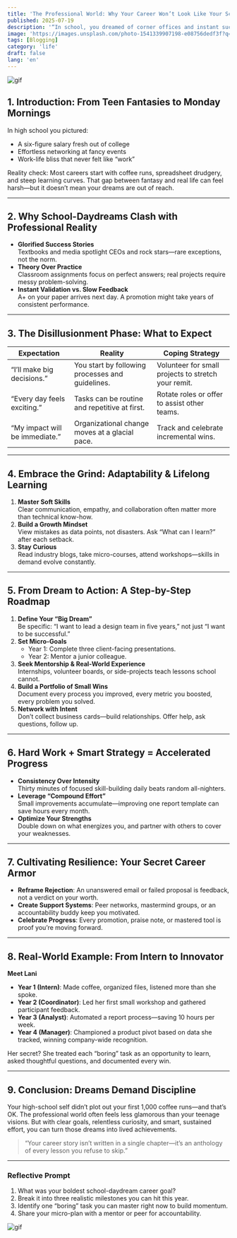 ```yaml
---
title: 'The Professional World: Why Your Career Won’t Look Like Your School-Day Daydreams'
published: 2025-07-19
description: '“In school, you dreamed of corner offices and instant success. In the real world, you’ll earn them one hard lesson at a time.”'
image: 'https://images.unsplash.com/photo-1541339907198-e08756dedf3f?q=80&w=1470&auto=format&fit=crop&ixlib=rb-4.1.0&ixid=M3wxMjA3fDB8MHxwaG90by1wYWdlfHx8fGVufDB8fHx8fA%3D%3D'
tags: [Blogging]
category: 'life'
draft: false 
lang: 'en'
---
```


![gif](https://media.tenor.com/ua2pghKGg4YAAAAM/lucky-star-anime.gif)
## 1. Introduction: From Teen Fantasies to Monday Mornings

In high school you pictured:
- A six-figure salary fresh out of college  
- Effortless networking at fancy events  
- Work-life bliss that never felt like “work”  

Reality check: Most careers start with coffee runs, spreadsheet drudgery, and steep learning curves. That gap between fantasy and real life can feel harsh—but it doesn’t mean your dreams are out of reach.

---

## 2. Why School-Daydreams Clash with Professional Reality

- **Glorified Success Stories**  
  Textbooks and media spotlight CEOs and rock stars—rare exceptions, not the norm.  
- **Theory Over Practice**  
  Classroom assignments focus on perfect answers; real projects require messy problem-solving.  
- **Instant Validation vs. Slow Feedback**  
  A+ on your paper arrives next day. A promotion might take years of consistent performance.

---

## 3. The Disillusionment Phase: What to Expect

| Expectation             | Reality                                          | Coping Strategy                                   |
|-------------------------|--------------------------------------------------|---------------------------------------------------|
| “I’ll make big decisions.” | You start by following processes and guidelines. | Volunteer for small projects to stretch your remit. |
| “Every day feels exciting.” | Tasks can be routine and repetitive at first.   | Rotate roles or offer to assist other teams.       |
| “My impact will be immediate.” | Organizational change moves at a glacial pace. | Track and celebrate incremental wins.              |

---

## 4. Embrace the Grind: Adaptability & Lifelong Learning

1. **Master Soft Skills**  
   Clear communication, empathy, and collaboration often matter more than technical know-how.  
2. **Build a Growth Mindset**  
   View mistakes as data points, not disasters. Ask “What can I learn?” after each setback.  
3. **Stay Curious**  
   Read industry blogs, take micro-courses, attend workshops—skills in demand evolve constantly.

---

## 5. From Dream to Action: A Step-by-Step Roadmap

1. **Define Your “Big Dream”**  
   Be specific: “I want to lead a design team in five years,” not just “I want to be successful.”  
2. **Set Micro-Goals**  
   - Year 1: Complete three client-facing presentations.  
   - Year 2: Mentor a junior colleague.  
3. **Seek Mentorship & Real-World Experience**  
   Internships, volunteer boards, or side-projects teach lessons school cannot.  
4. **Build a Portfolio of Small Wins**  
   Document every process you improved, every metric you boosted, every problem you solved.  
5. **Network with Intent**  
   Don’t collect business cards—build relationships. Offer help, ask questions, follow up.

---

## 6. Hard Work + Smart Strategy = Accelerated Progress

- **Consistency Over Intensity**  
  Thirty minutes of focused skill-building daily beats random all-nighters.  
- **Leverage “Compound Effort”**  
  Small improvements accumulate—improving one report template can save hours every month.  
- **Optimize Your Strengths**  
  Double down on what energizes you, and partner with others to cover your weaknesses.

---

## 7. Cultivating Resilience: Your Secret Career Armor

- **Reframe Rejection**: An unanswered email or failed proposal is feedback, not a verdict on your worth.  
- **Create Support Systems**: Peer networks, mastermind groups, or an accountability buddy keep you motivated.  
- **Celebrate Progress**: Every promotion, praise note, or mastered tool is proof you’re moving forward.

---

## 8. Real-World Example: From Intern to Innovator

**Meet Lani**  
- **Year 1 (Intern)**: Made coffee, organized files, listened more than she spoke.  
- **Year 2 (Coordinator)**: Led her first small workshop and gathered participant feedback.  
- **Year 3 (Analyst)**: Automated a report process—saving 10 hours per week.  
- **Year 4 (Manager)**: Championed a product pivot based on data she tracked, winning company-wide recognition.

Her secret? She treated each “boring” task as an opportunity to learn, asked thoughtful questions, and documented every win.

---

## 9. Conclusion: Dreams Demand Discipline

Your high-school self didn’t plot out your first 1,000 coffee runs—and that’s OK. The professional world often feels less glamorous than your teenage visions. But with clear goals, relentless curiosity, and smart, sustained effort, you can turn those dreams into lived achievements.

> “Your career story isn’t written in a single chapter—it’s an anthology of every lesson you refuse to skip.”

---

### Reflective Prompt

1. What was your boldest school-daydream career goal?  
2. Break it into three realistic milestones you can hit this year.  
3. Identify one “boring” task you can master right now to build momentum.  
4. Share your micro-plan with a mentor or peer for accountability.  

![gif](https://media.tenor.com/zng9w95H7UEAAAAM/bocchi-cashier-bocchi-the-rock.gif)